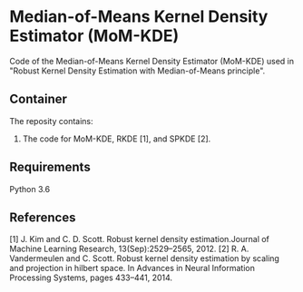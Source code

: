 # Median-of-Means Kernel Density Estimator (MoM-KDE)

Code of the Median-of-Means Kernel Density Estimator (MoM-KDE) used in "Robust Kernel Density Estimation with Median-of-Means principle".

## Container

The reposity contains:

1) The code for MoM-KDE, RKDE [1], and SPKDE [2].

## Requirements

Python 3.6

## References
[1] J. Kim and C. D. Scott.   Robust kernel density estimation.Journal of Machine Learning Research, 13(Sep):2529–2565, 2012.
[2] R. A. Vandermeulen and C. Scott. Robust kernel density estimation by scaling and projection in hilbert space. In Advances       in Neural Information Processing Systems, pages 433–441, 2014.
